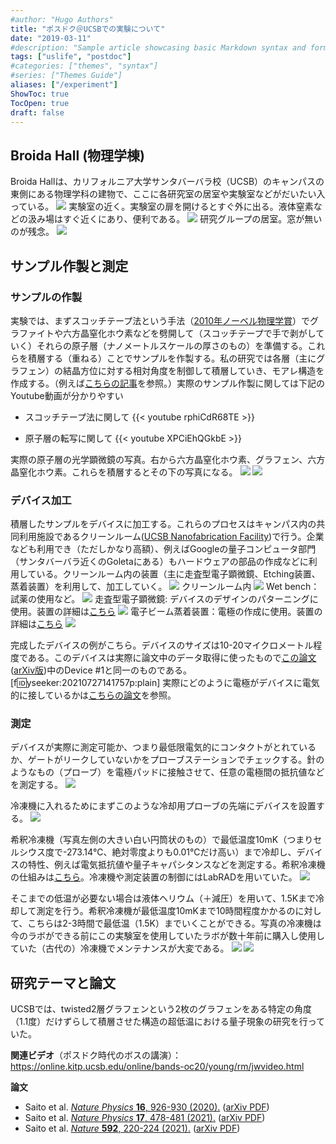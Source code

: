 ```yaml
---
#author: "Hugo Authors"
title: "ポスドク＠UCSBでの実験について"
date: "2019-03-11"
#description: "Sample article showcasing basic Markdown syntax and formatting for HTML elements."
tags: ["uslife", "postdoc"]
#categories: ["themes", "syntax"]
#series: ["Themes Guide"]
aliases: ["/experiment"]
ShowToc: true
TocOpen: true
draft: false
---
```


## Broida Hall (物理学棟)
Broida Hallは、カリフォルニア大学サンタバーバラ校（UCSB）のキャンパスの東側にある物理学科の建物で、ここに各研究室の居室や実験室などがだいたい入っている。
![](images/2021-07-25-20-18-28.png#center)
実験室の近く。実験室の扉を開けるとすぐ外に出る。液体窒素などの汲み場はすぐ近くにあり、便利である。
![](images/2021-07-25-12-01-09.png#center)
研究グループの居室。窓が無いのが残念。
![](images/2021-07-25-12-06-35.png#center)

## サンプル作製と測定
### サンプルの作製
実験では、まずスコッチテープ法という手法（[2010年ノーベル物理学賞](https://www.nobelprize.org/prizes/physics/2010/press-release/)）でグラファイトや六方晶窒化ホウ素などを劈開して（スコッチテープで手で剥がしていく）それらの原子層（ナノメートルスケールの厚さのもの）を準備する。これらを積層する（重ねる）ことでサンプルを作製する。私の研究では各層（主にグラフェン）の結晶方位に対する相対角度を制御して積層していき、モアレ構造を作成する。（例えば[こちらの記事](https://www.quantamagazine.org/how-twisted-graphene-became-the-big-thing-in-physics-20190430/)を参照。）実際のサンプル作製に関しては下記のYoutube動画が分かりやすい

- スコッチテープ法に関して
{{< youtube rphiCdR68TE >}}

- 原子層の転写に関して
{{< youtube XPCiEhQGkbE >}}

実際の原子層の光学顕微鏡の写真。右から六方晶窒化ホウ素、グラフェン、六方晶窒化ホウ素。これらを積層するとその下の写真になる。
![](images/2021-07-25-12-36-19.png#center)
![](images/2021-07-25-12-38-33.png#center)

### デバイス加工
積層したサンプルをデバイスに加工する。これらのプロセスはキャンパス内の共同利用施設であるクリーンルーム([UCSB Nanofabrication Facility](https://www.nanotech.ucsb.edu/))で行う。企業なども利用でき（ただしかなり高額）、例えばGoogleの量子コンピュータ部門（サンタバーバラ近くのGoletaにある）もハードウェアの部品の作成などに利用している。クリーンルーム内の装置（主に走査型電子顕微鏡、Etching装置、蒸着装置）を利用して、加工していく。
![](images/2021-07-25-20-25-52.png#center)
クリーンルーム内
![](images/2021-07-25-12-15-45.png#center)
Wet bench：試薬の使用など。
![](images/2021-07-25-11-54-10.png#center)
走査型電子顕微鏡: デバイスのデザインのパターニングに使用。装置の詳細は[こちら](https://wiki.nanotech.ucsb.edu/wiki/Field_Emission_SEM_1_(FEI_Sirion) )
![](images/2021-07-25-11-53-16.png#center)
電子ビーム蒸着装置：電極の作成に使用。装置の詳細は[こちら](https://wiki.nanotech.ucsb.edu/wiki/E-Beam_4_(CHA) )
![](images/2021-07-25-11-54-36.png#center)

完成したデバイスの例がこちら。デバイスのサイズは10-20マイクロメートル程度である。このデバイスは実際に論文中のデータ取得に使ったもので[この論文](https://www.nature.com/articles/s41567-020-0928-3) ([arXiv版](https://arxiv.org/pdf/1911.13302.pdf))中のDevice #1と同一のものである。
[f:id:yseeker:20210727141757p:plain]
実際にどのように電極がデバイスに電気的に接しているかは[こちらの論文](https://science.sciencemag.org/content/342/6158/614)を参照。

### 測定
デバイスが実際に測定可能か、つまり最低限電気的にコンタクトがとれているか、ゲートがリークしていないかをプローブステーションでチェックする。針のようなもの（プローブ）を電極パッドに接触させて、任意の電極間の抵抗値などを測定する。
![](images/2021-07-25-11-57-38.png#center)

冷凍機に入れるためにまずこのような冷却用プローブの先端にデバイスを設置する。
![](images/2021-07-25-12-40-51.png#center)

希釈冷凍機（写真左側の大きい白い円筒状のもの）で最低温度10mK（つまりセルシウス度で-273.14℃、絶対零度よりも0.01℃だけ高い）まで冷却し、デバイスの特性、例えば電気抵抗値や量子キャパシタンスなどを測定する。希釈冷凍機の仕組みは[こちら](https://www.sci.osaka-cu.ac.jp/phys/ult/invitation/cryo/dr.html)。冷凍機や測定装置の制御にはLabRADを用いていた。
![](images/2021-07-25-12-18-01.png#center)

そこまでの低温が必要ない場合は液体ヘリウム（＋減圧）を用いて、1.5Kまで冷却して測定を行う。希釈冷凍機が最低温度10mKまで10時間程度かかるのに対して、こちらは2-3時間で最低温（1.5K）までいくことができる。写真の冷凍機は今のラボができる前にこの実験室を使用していたラボが数十年前に購入し使用していた（古代の）冷凍機でメンテナンスが大変である。
![](images/2021-07-25-12-14-07.png#center)
![](images/2021-07-25-12-04-31.png#center)

## 研究テーマと論文
UCSBでは、twisted2層グラフェンという2枚のグラフェンをある特定の角度（1.1度）だけずらして積層させた構造の超低温における量子現象の研究を行っていた。

**関連ビデオ**（ポスドク時代のボスの講演）：https://online.kitp.ucsb.edu/online/bands-oc20/young/rm/jwvideo.html

**論文**

- Saito et al. [*Nature Physics* **16**, 926-930 (2020).](https://www.nature.com/articles/s41567-020-0928-3) ([arXiv PDF](https://arxiv.org/pdf/1911.13302.pdf))
- Saito et al. [*Nature Physics* **17**, 478-481 (2021).](https://www.nature.com/articles/s41567-020-01129-4) ([arXiv PDF](https://arxiv.org/pdf/2007.06115.pdf))
- Saito et al. [*Nature* **592**, 220-224 (2021).](https://www.nature.com/articles/s41586-021-03409-2) ([arXiv PDF](https://arxiv.org/pdf/2008.10830.pdf))
